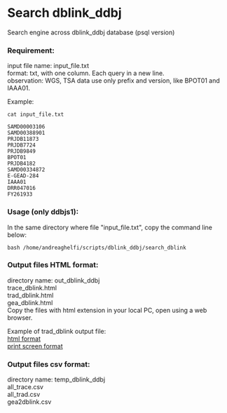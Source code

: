 # Search dblink_ddbj
Search engine across dblink_ddbj database (psql version)

### Requirement:
input file name: input_file.txt <br>
format: txt, with one column. Each query in a new line.<br>
observation: WGS, TSA data use only prefix and version, like BPOT01 and IAAA01.<br>

Example: 
```
cat input_file.txt 
```
```
SAMD00003106
SAMD00388901
PRJDB11873
PRJDB7724
PRJDB9849
BPOT01
PRJDB4182
SAMD00334872
E-GEAD-284
IAAA01
DRR047016
FY261933
```
### Usage (only ddbjs1):
In the same directory where file "input_file.txt", copy the command line below: <br>
```
bash /home/andreaghelfi/scripts/dblink_ddbj/search_dblink
```
### Output files HTML format:
directory name: out_dblink_ddbj <br>
trace_dblink.html  <br>
trad_dblink.html <br>
gea_dblink.html  <br>
Copy the files with html extension in your local PC, open using a web browser.<br>

Example of trad_dblink output file: <br>
[html format](https://github.com/aghelfi-ddbj/search_dblink/blob/main/trad_dblink.html) <br>
[print screen format](https://github.com/aghelfi-ddbj/search_dblink/blob/main/trad_dblink_sample.png) <br>

### Output files csv format:
directory name: temp_dblink_ddbj <br>
all_trace.csv <br>
all_trad.csv <br>
gea2dblink.csv <br>
